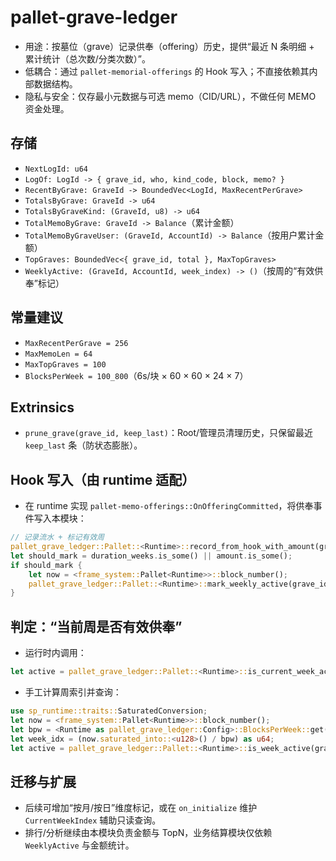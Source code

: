 # pallet-grave-ledger

- 用途：按墓位（grave）记录供奉（offering）历史，提供“最近 N 条明细 + 累计统计（总次数/分类次数）”。
- 低耦合：通过 `pallet-memorial-offerings` 的 Hook 写入；不直接依赖其内部数据结构。
- 隐私与安全：仅存最小元数据与可选 memo（CID/URL），不做任何 MEMO 资金处理。

## 存储
- `NextLogId: u64`
- `LogOf: LogId -> { grave_id, who, kind_code, block, memo? }`
- `RecentByGrave: GraveId -> BoundedVec<LogId, MaxRecentPerGrave>`
- `TotalsByGrave: GraveId -> u64`
- `TotalsByGraveKind: (GraveId, u8) -> u64`
- `TotalMemoByGrave: GraveId -> Balance`（累计金额）
- `TotalMemoByGraveUser: (GraveId, AccountId) -> Balance`（按用户累计金额）
- `TopGraves: BoundedVec<{ grave_id, total }, MaxTopGraves>`
- `WeeklyActive: (GraveId, AccountId, week_index) -> ()`（按周的“有效供奉”标记）

## 常量建议
- `MaxRecentPerGrave = 256`
- `MaxMemoLen = 64`
- `MaxTopGraves = 100`
- `BlocksPerWeek = 100_800`（6s/块 × 60 × 60 × 24 × 7）

## Extrinsics
- `prune_grave(grave_id, keep_last)`：Root/管理员清理历史，只保留最近 `keep_last` 条（防状态膨胀）。

## Hook 写入（由 runtime 适配）
- 在 runtime 实现 `pallet-memo-offerings::OnOfferingCommitted`，将供奉事件写入本模块：
```rust
// 记录流水 + 标记有效周
pallet_grave_ledger::Pallet::<Runtime>::record_from_hook_with_amount(grave_id, who.clone(), kind_code, amount, None);
let should_mark = duration_weeks.is_some() || amount.is_some();
if should_mark {
    let now = <frame_system::Pallet<Runtime>>::block_number();
    pallet_grave_ledger::Pallet::<Runtime>::mark_weekly_active(grave_id, who.clone(), now, duration_weeks);
}
```

## 判定：“当前周是否有效供奉”
- 运行时内调用：
```rust
let active = pallet_grave_ledger::Pallet::<Runtime>::is_current_week_active(grave_id, &who);
```
- 手工计算周索引并查询：
```rust
use sp_runtime::traits::SaturatedConversion;
let now = <frame_system::Pallet<Runtime>>::block_number();
let bpw = <Runtime as pallet_grave_ledger::Config>::BlocksPerWeek::get() as u128;
let week_idx = (now.saturated_into::<u128>() / bpw) as u64;
let active = pallet_grave_ledger::Pallet::<Runtime>::is_week_active(grave_id, &who, week_idx);
```

## 迁移与扩展
- 后续可增加“按月/按日”维度标记，或在 `on_initialize` 维护 `CurrentWeekIndex` 辅助只读查询。
- 排行/分析继续由本模块负责金额与 TopN，业务结算模块仅依赖 `WeeklyActive` 与金额统计。
